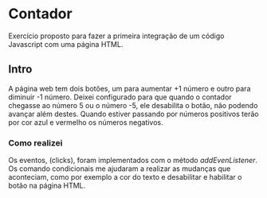 # Contador
Exercício proposto para fazer a primeira integração de um código Javascript com uma página HTML.

## Intro
A página web tem dois botões, um para aumentar +1 número e outro para diminuir -1 número.
Deixei configurado para que quando o contador chegasse ao número 5 ou o número -5, ele desabilita o botão, não podendo avançar além destes.
Quando estiver passando por números positivos terão por cor azul e vermelho os números negativos.

### Como realizei
Os eventos, (clicks), foram implementados com o método _addEvenListener_.
Os comando condicionais me ajudaram a realizar as mudanças que aconteciam, como por exemplo a cor do texto e desabilitar e habilitar o botão na página HTML. 
